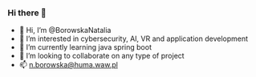 ### Hi there 👋
- 👋 Hi, I’m @BorowskaNatalia
- 👀 I’m interested in cybersecurity, AI, VR and application development
- 🌱 I’m currently learning java spring boot
- 💞️ I’m looking to collaborate on any type of project
- 📫 n.borowska@huma.waw.pl

